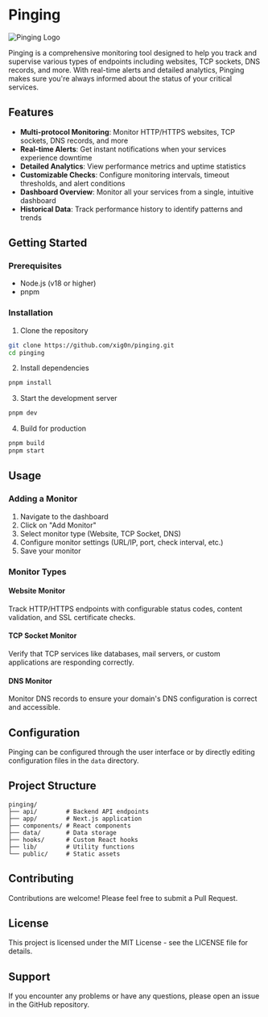 # Pinging

![Pinging Logo](public/placeholder-logo.png)

Pinging is a comprehensive monitoring tool designed to help you track and supervise various types of endpoints including websites, TCP sockets, DNS records, and more. With real-time alerts and detailed analytics, Pinging makes sure you're always informed about the status of your critical services.

## Features

- **Multi-protocol Monitoring**: Monitor HTTP/HTTPS websites, TCP sockets, DNS records, and more
- **Real-time Alerts**: Get instant notifications when your services experience downtime
- **Detailed Analytics**: View performance metrics and uptime statistics
- **Customizable Checks**: Configure monitoring intervals, timeout thresholds, and alert conditions
- **Dashboard Overview**: Monitor all your services from a single, intuitive dashboard
- **Historical Data**: Track performance history to identify patterns and trends

## Getting Started

### Prerequisites

- Node.js (v18 or higher)
- pnpm

### Installation

1. Clone the repository
```bash
git clone https://github.com/xig0n/pinging.git
cd pinging
```

2. Install dependencies
```bash
pnpm install
```

3. Start the development server
```bash
pnpm dev
```

4. Build for production
```bash
pnpm build
pnpm start
```

## Usage

### Adding a Monitor

1. Navigate to the dashboard
2. Click on "Add Monitor"
3. Select monitor type (Website, TCP Socket, DNS)
4. Configure monitor settings (URL/IP, port, check interval, etc.)
5. Save your monitor

### Monitor Types

#### Website Monitor
Track HTTP/HTTPS endpoints with configurable status codes, content validation, and SSL certificate checks.

#### TCP Socket Monitor
Verify that TCP services like databases, mail servers, or custom applications are responding correctly.

#### DNS Monitor
Monitor DNS records to ensure your domain's DNS configuration is correct and accessible.

## Configuration

Pinging can be configured through the user interface or by directly editing configuration files in the `data` directory.

## Project Structure

```
pinging/
├── api/        # Backend API endpoints
├── app/        # Next.js application
├── components/ # React components
├── data/       # Data storage
├── hooks/      # Custom React hooks
├── lib/        # Utility functions
└── public/     # Static assets
```

## Contributing

Contributions are welcome! Please feel free to submit a Pull Request.

## License

This project is licensed under the MIT License - see the LICENSE file for details.

## Support

If you encounter any problems or have any questions, please open an issue in the GitHub repository. 